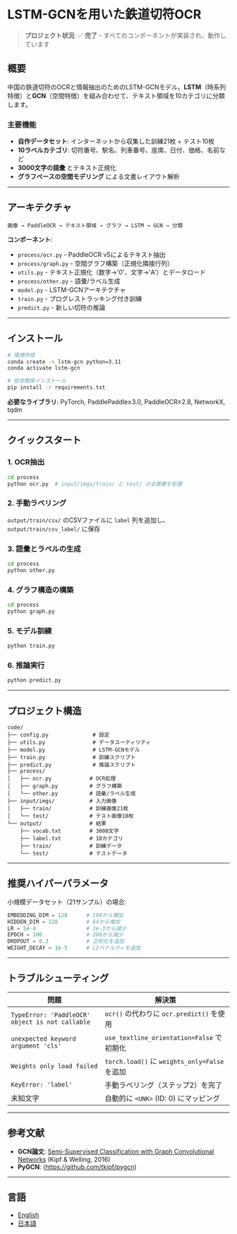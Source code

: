 # LSTM-GCNを用いた鉄道切符OCR

> **プロジェクト状況**: ✅ **完了** - すべてのコンポーネントが実装され、動作しています

## 概要

中国の鉄道切符のOCRと情報抽出のためのLSTM-GCNモデル。**LSTM**（時系列特徴）と**GCN**（空間特徴）を組み合わせて、テキスト領域を10カテゴリに分類します。

### 主要機能

- **自作データセット**: インターネットから収集した訓練21枚 + テスト10枚
- **10ラベルカテゴリ**: 切符番号、駅名、列車番号、座席、日付、価格、名前など
- **3000文字の語彙** とテキスト正規化
- **グラフベースの空間モデリング** による文書レイアウト解析

---

## アーキテクチャ

```text
画像 → PaddleOCR → テキスト領域 → グラフ → LSTM → GCN → 分類
```

**コンポーネント**:

- `process/ocr.py` - PaddleOCR v5によるテキスト抽出
- `process/graph.py` - 空間グラフ構築（正規化隣接行列）
- `utils.py` - テキスト正規化（数字→'0'、文字→'A'）とデータロード
- `process/other.py` - 語彙/ラベル生成
- `model.py` - LSTM-GCNアーキテクチャ
- `train.py` - プログレストラッキング付き訓練
- `predict.py` - 新しい切符の推論

---

## インストール

```bash
# 環境作成
conda create -n lstm-gcn python=3.11
conda activate lstm-gcn

# 依存関係インストール
pip install -r requirements.txt
```

**必要なライブラリ**: PyTorch, PaddlePaddle≥3.0, PaddleOCR≥2.8, NetworkX, tqdm

---

## クイックスタート

### 1. OCR抽出

```bash
cd process
python ocr.py  # input/imgs/train/ と test/ の全画像を処理
```

### 2. 手動ラベリング

`output/train/csv/` のCSVファイルに `label` 列を追加し、`output/train/csv_label/` に保存

### 3. 語彙とラベルの生成

```bash
cd process
python other.py
```

### 4. グラフ構造の構築

```bash
cd process
python graph.py
```

### 5. モデル訓練

```bash
python train.py
```

### 6. 推論実行

```bash
python predict.py
```

---

## プロジェクト構造

```text
code/
├── config.py              # 設定
├── utils.py               # データユーティリティ
├── model.py               # LSTM-GCNモデル
├── train.py               # 訓練スクリプト
├── predict.py             # 推論スクリプト
├── process/
│   ├── ocr.py            # OCR処理
│   ├── graph.py          # グラフ構築
│   └── other.py          # 語彙/ラベル生成
├── input/imgs/           # 入力画像
│   ├── train/            # 訓練画像21枚
│   └── test/             # テスト画像10枚
└── output/               # 結果
    ├── vocab.txt         # 3000文字
    ├── label.txt         # 10カテゴリ
    ├── train/            # 訓練データ
    └── test/             # テストデータ
```

---

## 推奨ハイパーパラメータ

小規模データセット（21サンプル）の場合:

```python
EMBEDDING_DIM = 128      # 100から増加
HIDDEN_DIM = 128         # 64から増加
LR = 5e-4                # 1e-3から減少
EPOCH = 100              # 200から減少
DROPOUT = 0.3            # 正則化を追加
WEIGHT_DECAY = 1e-5      # L2ペナルティを追加
```

---

## トラブルシューティング

| 問題 | 解決策 |
|------|--------|
| `TypeError: 'PaddleOCR' object is not callable` | `ocr()` の代わりに `ocr.predict()` を使用 |
| `unexpected keyword argument 'cls'` | `use_textline_orientation=False` で初期化 |
| `Weights only load failed` | `torch.load()` に `weights_only=False` を追加 |
| `KeyError: 'label'` | 手動ラベリング（ステップ2）を完了 |
| 未知文字 | 自動的に `<UNK>` (ID: 0) にマッピング |

---

## 参考文献

- **GCN論文**: [Semi-Supervised Classification with Graph Convolutional Networks](https://arxiv.org/abs/1609.02907) (Kipf & Welling, 2016)
- **PyGCN**: (https://github.com/tkipf/pygcn)

---

## 言語

- [English](README_en.md)
- [日本語](README.md)
